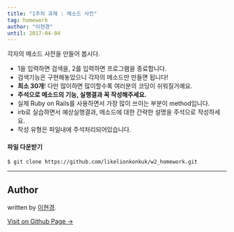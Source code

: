 ```yaml
---
title: "1주차 과제 : 메소드 사전"
tag: homework
author: "이현경"
until: 2017-04-04
---
```


각자의 메소드 사전을 만들어 봅시다.

- 1을 입력하면 검색을, 2를 입력하면 프로그램을 종료합니다.
- 검색기능은 구현해놓았으니 각자의 메소드만 만들면 됩니다!
- **최소 30개**! 다만 많이하면 많이할수록 여러분의 코딩이 쉬워질거예요.
- **주석으로 메소드의 기능, 실행결과 꼭 작성해주세요.**
- 실제 Ruby on Rails를 사용하면서 가장 많이 쓰이는 부분이 method입니다.
- irb로 실습하면서 예상실행결과, 메소드에 대한 간략한 설명을 주석으로 작성하세요.
- 작성 유형은 파일내에 주석처리되어있습니다.

#### 파일 다운받기

```
$ git clone https://github.com/likelionkonkuk/w2_homework.git
```

---


## Author

written by [이현경](https://hyunkyung12.github.io).

<a href="https://hyunkyung12.github.io" target="_blank" class="btn btn-black"><i class="fa fa-github fa-lg"></i> Visit on Github Page &rarr;</a>
